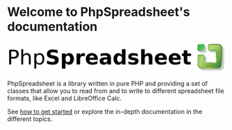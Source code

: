 Welcome to PhpSpreadsheet's documentation
==========================================

![Logo](./assets/logo.svg)


PhpSpreadsheet is a library written in pure PHP and providing a set of classes that allow you to read from and to write to different spreadsheet file formats, like Excel and LibreOffice Calc.

See [how to get started](./Overview/01-Getting-Started.md) or explore the in-depth documentation in the different topics.
